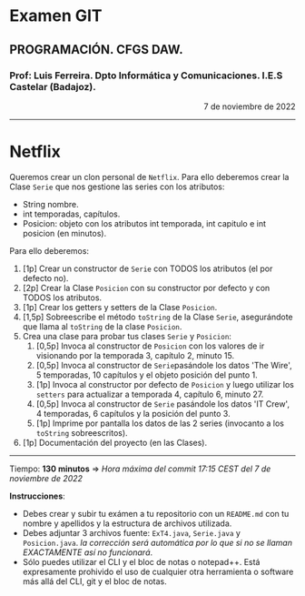 # Examen GIT
## PROGRAMACIÓN. CFGS DAW.
### Prof: Luis Ferreira. Dpto Informática y Comunicaciones. I.E.S Castelar (Badajoz).

<div style="text-align: right;">7 de noviembre de 2022</div>

---

# Netflix
Queremos crear un clon personal de `Netflix`. Para ello deberemos crear la Clase `Serie` que nos gestione las series con los atributos:
+ String nombre.
+ int temporadas, capítulos.
+ Posicion: objeto con los atributos int temporada, int capitulo e int posicion (en minutos).

Para ello deberemos:
1. [1p] Crear un constructor de `Serie` con TODOS los atributos (el por defecto no).
2. [2p] Crear la Clase `Posicion` con su constructor por defecto y con TODOS los atributos.
3. [1p] Crear los getters y setters de la Clase `Posicion`.
4. [1,5p] Sobreescribe el método `toString` de la Clase `Serie`, asegurándote que llama al `toString` de la clase `Posicion`.
5. Crea una clase para probar tus clases `Serie` y `Posicion`:
	1. [0,5p] Invoca al constructor de `Posicion` con los valores de ir visionando por la temporada 3, capítulo 2, minuto 15.
    2. [0,5p] Invoca al constructor de `Serie`pasándole los datos 'The Wire', 5 temporadas, 10 capítulos y el objeto posición del punto 1.
	3. [1p] Invoca al constructor por defecto de `Posicion` y luego utilizar los `setters` para actualizar a temporada 4, capítulo 6, minuto 27.
	4. [0,5p] Invoca al constructor de `Serie` pasándole los datos 'IT Crew', 4 temporadas, 6 capítulos y la posición del punto 3.
	5. [1p] Imprime por pantalla los datos de las 2 series (invocanto a los `toString` sobreescritos).
6. [1p] Documentación del proyecto (en las Clases).

---
Tiempo: **130 minutos** => *Hora máxima del commit 17:15 CEST del 7 de noviembre de 2022*

**Instrucciones**:
+ Debes crear y subir tu exámen a tu repositorio con un `README.md` con tu nombre y apellidos y la estructura de archivos utilizada.
+ Debes adjuntar 3 archivos fuente: `ExT4.java`, `Serie.java` y `Posicion.java`. *la corrección será automática por lo que si no se llaman EXACTAMENTE así no funcionará*.
+ Sólo puedes utilizar el CLI y el bloc de notas o notepad++. Está expresamente prohivido el uso de cualquier otra herramienta o software más allá del CLI, git y el bloc de notas.
